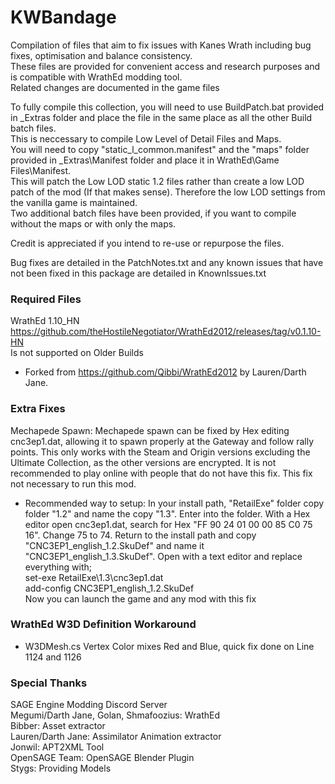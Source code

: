 # KWBandage
 Compilation of files that aim to fix issues with Kanes Wrath including bug fixes, optimisation and balance consistency.  
 These files are provided for convenient access and research purposes and is compatible with WrathEd modding tool.  
 Related changes are documented in the game files  
 
 To fully compile this collection, you will need to use BuildPatch.bat provided in _Extras folder and place the file in the same place as all the other Build batch files.  
 This is neccessary to compile Low Level of Detail Files and Maps.  
 You will need to copy "static_l_common.manifest" and the "maps" folder provided in _Extras\Manifest folder and place it in WrathEd\Game Files\Manifest.  
 This will patch the Low LOD static 1.2 files rather than create a low LOD patch of the mod (If that makes sense). Therefore the low LOD settings from the vanilla game is maintained.  
 Two additional batch files have been provided, if you want to compile without the maps or with only the maps.  

 Credit is appreciated if you intend to re-use or repurpose the files.
 
 Bug fixes are detailed in the PatchNotes.txt and any known issues that have not been fixed in this package are detailed in KnownIssues.txt
 
 ### Required Files
 WrathEd 1.10_HN  
 https://github.com/theHostileNegotiator/WrathEd2012/releases/tag/v0.1.10-HN  
 Is not supported on Older Builds  
 * Forked from https://github.com/Qibbi/WrathEd2012 by Lauren/Darth Jane.
 
 ### Extra Fixes
 Mechapede Spawn: Mechapede spawn can be fixed by Hex editing cnc3ep1.dat, allowing it to spawn properly at the Gateway and follow rally points. 
 This only works with the Steam and Origin versions excluding the Ultimate Collection, as the other versions are encrypted. 
 It is not recommended to play online with people that do not have this fix. This fix not necessary to run this mod.  
 * Recommended way to setup: In your install path, "RetailExe" folder copy folder "1.2" and name the copy "1.3". Enter into the folder. 
 With a Hex editor open cnc3ep1.dat, search for Hex "FF 90 24 01 00 00 85 C0 75 16". Change 75 to 74. Return to the install path and copy "CNC3EP1_english_1.2.SkuDef" and name it "CNC3EP1_english_1.3.SkuDef". 
 Open with a text editor and replace everything with;  
 set-exe RetailExe\1.3\cnc3ep1.dat  
 add-config CNC3EP1_english_1.2.SkuDef  
 Now you can launch the game and any mod with this fix
 
 ### WrathEd W3D Definition Workaround
 * W3DMesh.cs 
 Vertex Color mixes Red and Blue, quick fix done on Line 1124 and 1126
 
 ### Special Thanks
 SAGE Engine Modding Discord Server  
 Megumi/Darth Jane, Golan, Shmafoozius: WrathEd  
 Bibber: Asset extractor  
 Lauren/Darth Jane: Assimilator Animation extractor  
 Jonwil: APT2XML Tool  
 OpenSAGE Team: OpenSAGE Blender Plugin  
 Stygs: Providing Models
 